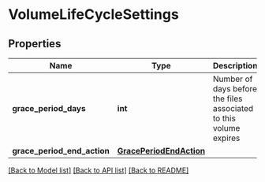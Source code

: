 # VolumeLifeCycleSettings


## Properties
Name | Type | Description | Notes
------------ | ------------- | ------------- | -------------
**grace_period_days** | **int** | Number of days before the files associated to this volume expires | [optional] 
**grace_period_end_action** | [**GracePeriodEndAction**](GracePeriodEndAction.md) |  | [optional] 

[[Back to Model list]](../README.md#documentation-for-models) [[Back to API list]](../README.md#documentation-for-api-endpoints) [[Back to README]](../README.md)


